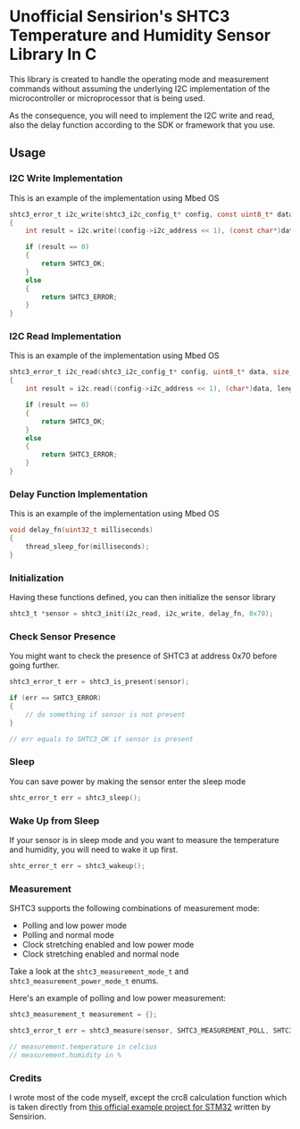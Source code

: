 Unofficial Sensirion's SHTC3 Temperature and Humidity Sensor Library In C
=========================================================================

This library is created to handle the operating mode and measurement commands without assuming the underlying I2C implementation of the microcontroller or microprocessor that is being used.

As the consequence, you will need to implement the I2C write and read, also the delay function according to the SDK or framework that you use.

## Usage

### I2C Write Implementation

This is an example of the implementation using Mbed OS

```c
shtc3_error_t i2c_write(shtc3_i2c_config_t* config, const uint8_t* data, size_t length)
{
    int result = i2c.write((config->i2c_address << 1), (const char*)data, length);

    if (result == 0)
    {
        return SHTC3_OK;
    }
    else
    {
        return SHTC3_ERROR;
    }
}
```

### I2C Read Implementation

This is an example of the implementation using Mbed OS


```c
shtc3_error_t i2c_read(shtc3_i2c_config_t* config, uint8_t* data, size_t length)
{
    int result = i2c.read((config->i2c_address << 1), (char*)data, length);

    if (result == 0)
    {
        return SHTC3_OK;
    }
    else
    {
        return SHTC3_ERROR;
    }
}
```

### Delay Function Implementation

This is an example of the implementation using Mbed OS

```c
void delay_fn(uint32_t milliseconds)
{
    thread_sleep_for(milliseconds);
}
```

### Initialization

Having these functions defined, you can then initialize the sensor library

```c
shtc3_t *sensor = shtc3_init(i2c_read, i2c_write, delay_fn, 0x70);
```

### Check Sensor Presence

You might want to check the presence of SHTC3 at address 0x70 before going further.

```c
shtc3_error_t err = shtc3_is_present(sensor);

if (err == SHTC3_ERROR)
{
    // do something if sensor is not present
}

// err equals to SHTC3_OK if sensor is present
```

### Sleep

You can save power by making the sensor enter the sleep mode

```c
shtc_error_t err = shtc3_sleep();
```

### Wake Up from Sleep

If your sensor is in sleep mode and you want to measure the temperature and humidity, you will need to wake it up first.

```c
shtc_error_t err = shtc3_wakeup();
```

### Measurement

SHTC3 supports the following combinations of measurement mode:

* Polling and low power mode
* Polling and normal mode
* Clock stretching enabled and low power mode
* Clock stretching enabled and normal node

Take a look at the `shtc3_measurement_mode_t` and `shtc3_measurement_power_mode_t` enums.

Here's an example of polling and low power measurement:

```c
shtc3_measurement_t measurement = {};

shtc3_error_t err = shtc3_measure(sensor, SHTC3_MEASUREMENT_POLL, SHTC3_MEASUREMENT_PWR_LOW, &measurement);

// measurement.temperature in celcius
// measurement.humidity in %
```


### Credits

I wrote most of the code myself, except the crc8 calculation function which is taken directly from [this official example project for STM32](https://github.com/Sensirion/shtc3-stm-sample-projec) written by Sensirion.
